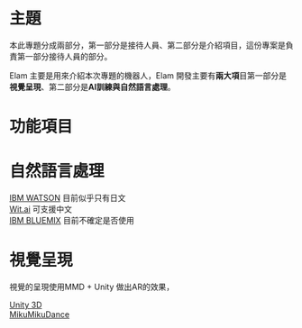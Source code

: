 # 主題

  本此專題分成兩部分，第一部分是接待人員、第二部分是介紹項目，這份專案是負責第一部分接待人員的部分。

  Elam 主要是用來介紹本次專題的機器人，Elam 開發主要有<b>兩大項</b>目第一部分是<b>視覺呈現</b>、第二部分是<b>AI訓練與自然語言處理</b>。

# 功能項目


# 自然語言處理
  [IBM WATSON](https://www.ibm.com/watson/) 目前似乎只有日文</br>
  [Wit.ai](https://wit.ai/) 可支援中文</br>
  [IBM BLUEMIX](https://www.ibm.com/cloud-computing/bluemix/) 目前不確定是否使用

# 視覺呈現
  視覺的呈現使用MMD + Unity 做出AR的效果，

  [Unity 3D](https://unity3d.com/) </br>
  [MikuMikuDance](http://www.geocities.jp/higuchuu4/index_e.htm) </br>
